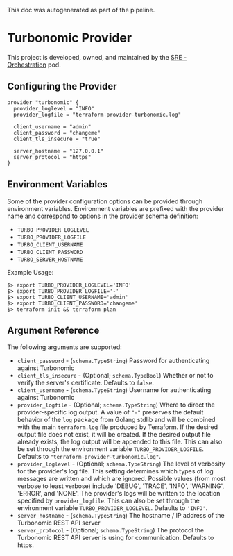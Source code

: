 This doc was autogenerated as part of the pipeline.

# Turbonomic Provider

This project is developed, owned, and maintained by the
[SRE - Orchestration](https://admin.foo.com/emplmng/orgbrowser.php#view_workgroup/7703)
pod.

## Configuring the Provider

```
provider "turbonomic" {
  provider_loglevel = "INFO"
  provider_logfile = "terraform-provider-turbonomic.log"

  client_username = "admin"
  client_password = "changeme"
  client_tls_insecure = "true"

  server_hostname = "127.0.0.1"
  server_protocol = "https"
}
```

## Environment Variables

Some of the provider configuration options can be provided through environment
variables.  Environment variables are prefixed with the provider name and
correspond to options in the provider schema definition:

* `TURBO_PROVIDER_LOGLEVEL`
* `TURBO_PROVIDER_LOGFILE`
* `TURBO_CLIENT_USERNAME`
* `TURBO_CLIENT_PASSWORD`
* `TURBO_SERVER_HOSTNAME`

Example Usage:

```
$> export TURBO_PROVIDER_LOGLEVEL='INFO'
$> export TURBO_PROVIDER_LOGFILE='-'
$> export TURBO_CLIENT_USERNAME='admin'
$> export TURBO_CLIENT_PASSWORD='changeme'
$> terraform init && terraform plan
```

## Argument Reference

The following arguments are supported:

- `client_password` - (`schema.TypeString`) Password for authenticating against Turbonomic
- `client_tls_insecure` - (Optional; `schema.TypeBool`) Whether or not to verify the server's certificate. Defaults to `false`.
- `client_username` - (`schema.TypeString`) Username for authenticating against Turbonomic
- `provider_logfile` - (Optional; `schema.TypeString`) Where to direct the provider-specific log output. A value of `"-"` preserves the default behavior of the `log` package from Golang stdlib and will be combined with the main `terraform.log` file produced by Terraform. If the desired output file does not exist, it will be created.  If the desired output file already exists, the log output will be appended to this file. This can also be set through the environment variable `TURBO_PROVIDER_LOGFILE`. Defaults to `"terraform-provider-turbonomic.log"`.
- `provider_loglevel` - (Optional; `schema.TypeString`) The level of verbosity for the provider's log file. This setting determines which types of log messages are written and which are ignored. Possible values (from most verbose to least verbose) include 'DEBUG', 'TRACE', 'INFO', 'WARNING', 'ERROR', and 'NONE'.  The provider's logs will be written to the location specified by `provider_logfile`. This can also be set through the environment variable `TURBO_PROVIDER_LOGLEVEL`. Defaults to `'INFO'`.
- `server_hostname` - (`schema.TypeString`) The hostname / IP address of the Turbonomic REST API server
- `server_protocol` - (Optional; `schema.TypeString`) The protocol the Turbonomic REST API server is using for communication. Defaults to https.

